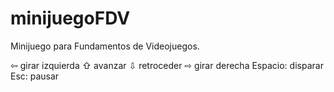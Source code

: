 # minijuegoFDV

Minijuego para Fundamentos de Videojuegos.

⇦ girar izquierda
⇧ avanzar
⇩ retroceder
⇨ girar derecha
Espacio: disparar
Esc: pausar
